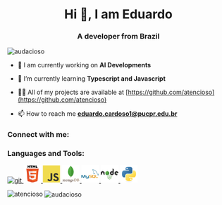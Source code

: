 <h1 align="center">Hi 👋, I am Eduardo</h1>
<h3 align="center">A developer from Brazil</h3>

<p align="left"> <img src="https://komarev.com/ghpvc/?username=audacioso&label=Profile%20views&color=0e75b6&style=flat" alt="audacioso" /> </p>

- 🔭 I am currently working on **AI Developments**

- 🌱 I’m currently learning **Typescript and Javascript**

- 👨‍💻 All of my projects are available at [https://github.com/atencioso](https://github.com/atencioso)

- 📫 How to reach me **eduardo.cardoso1@pucpr.edu.br**

<h3 align="left">Connect with me:</h3>
<p align="left">
</p>

<h3 align="left">Languages and Tools:</h3>
<p align="left"> <a href="https://git-scm.com/" target="_blank" rel="noreferrer"> <img src="https://www.vectorlogo.zone/logos/git-scm/git-scm-icon.svg" alt="git" width="40" height="40"/> </a> <a href="https://www.w3.org/html/" target="_blank" rel="noreferrer"> <img src="https://raw.githubusercontent.com/devicons/devicon/master/icons/html5/html5-original-wordmark.svg" alt="html5" width="40" height="40"/> </a> <a href="https://developer.mozilla.org/en-US/docs/Web/JavaScript" target="_blank" rel="noreferrer"> <img src="https://raw.githubusercontent.com/devicons/devicon/master/icons/javascript/javascript-original.svg" alt="javascript" width="40" height="40"/> </a> <a href="https://www.mongodb.com/" target="_blank" rel="noreferrer"> <img src="https://raw.githubusercontent.com/devicons/devicon/master/icons/mongodb/mongodb-original-wordmark.svg" alt="mongodb" width="40" height="40"/> </a> <a href="https://www.mysql.com/" target="_blank" rel="noreferrer"> <img src="https://raw.githubusercontent.com/devicons/devicon/master/icons/mysql/mysql-original-wordmark.svg" alt="mysql" width="40" height="40"/> </a> <a href="https://nodejs.org" target="_blank" rel="noreferrer"> <img src="https://raw.githubusercontent.com/devicons/devicon/master/icons/nodejs/nodejs-original-wordmark.svg" alt="nodejs" width="40" height="40"/> </a> <a href="https://www.python.org" target="_blank" rel="noreferrer"> <img src="https://raw.githubusercontent.com/devicons/devicon/master/icons/python/python-original.svg" alt="python" width="40" height="40"/> </a> </p>

<p><img align="left" src="https://github-readme-stats.vercel.app/api/top-langs?username=atencioso&show_icons=true&locale=en&layout=compact" alt="atencioso" /></p>

<p>&nbsp;<img align="center" src="https://github-readme-stats.vercel.app/api?username=atencioso&show_icons=true&locale=en" alt="audacioso" /></p>
